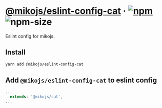 # [@mikojs/eslint-config-cat][website] · <!-- badges.start -->[![npm][npm-image]][npm-link] ![npm-size][npm-size-image]

[npm-image]: https://img.shields.io/npm/v/@mikojs/eslint-config-cat.svg
[npm-link]: https://www.npmjs.com/package/@mikojs/eslint-config-cat
[npm-size-image]: https://img.shields.io/bundlephobia/minzip/@mikojs/eslint-config-cat.svg

<!-- badges.end -->

[website]: https://mikojs.github.io/core/eslint-config-cat

Eslint config for mikojs.

## Install

```sh
yarn add @mikojs/eslint-config-cat
```

## Add `@mikojs/eslint-config-cat` to eslint config

```js
...
  extends: '@mikojs/cat',
...
```
